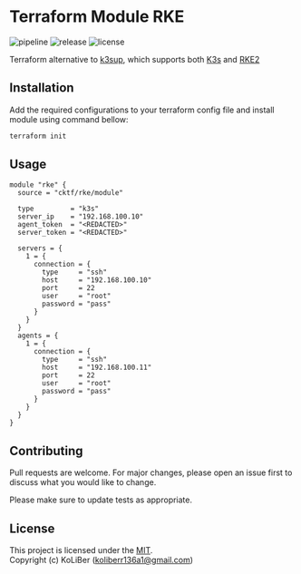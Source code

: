 # Terraform Module RKE

![pipeline](https://github.com/cktf/terraform-module-rke/actions/workflows/cicd.yml/badge.svg)
![release](https://img.shields.io/github/v/release/cktf/terraform-module-rke?display_name=tag)
![license](https://img.shields.io/github/license/cktf/terraform-module-rke)

Terraform alternative to [k3sup](https://github.com/alexellis/k3sup), which supports both [K3s](https://k3s.io/) and [RKE2](https://rke2.io/)

## Installation

Add the required configurations to your terraform config file and install module using command bellow:

```bash
terraform init
```

## Usage

```hcl
module "rke" {
  source = "cktf/rke/module"

  type         = "k3s"
  server_ip    = "192.168.100.10"
  agent_token  = "<REDACTED>"
  server_token = "<REDACTED>"

  servers = {
    1 = {
      connection = {
        type     = "ssh"
        host     = "192.168.100.10"
        port     = 22
        user     = "root"
        password = "pass"
      }
    }
  }
  agents = {
    1 = {
      connection = {
        type     = "ssh"
        host     = "192.168.100.11"
        port     = 22
        user     = "root"
        password = "pass"
      }
    }
  }
}
```

## Contributing

Pull requests are welcome. For major changes, please open an issue first to discuss what you would like to change.

Please make sure to update tests as appropriate.

## License

This project is licensed under the [MIT](LICENSE.md).  
Copyright (c) KoLiBer (koliberr136a1@gmail.com)
